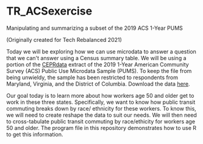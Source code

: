 # TR_ACSexercise
Manipulating and summarizing a subset of the 2019 ACS 1-Year PUMS

(Originally created for Tech Rebalanced 2021)

Today we will be exploring how we can use microdata to answer a question that we can't answer using a Census summary table. We will be using a portion of the [CEPRdata](https://ceprdata.org/) extract of the 2019 1-Year American Community Survey (ACS) Public Use Microdata Sample (PUMS). To keep the file from being unwieldy, the sample has been restricted to respondents from Maryland, Virginia, and the District of Columbia. Download the data [here](https://ceprdata.org/wp-content/acs/data/cepr_acs_2019_dmv.csv.zip).

Our goal today is to learn more about how workers age 50 and older get to work in these three states. Specifically, we want to know how public transit commuting breaks down by race/ ethnicity for these workers. To know this, we will need to create reshape the data to suit our needs. We will then need to cross-tabulate public transit commuting by race/ethicity for workers age 50 and older. The program file in this repository demonstrates how to use R to get this information.
